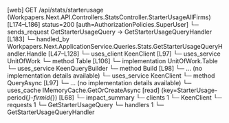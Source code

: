 [web] GET /api/stats/starterusage  (Workpapers.Next.API.Controllers.StatsController.StarterUsageAllFirms)  [L174–L186] status=200 [auth=AuthorizationPolicies.SuperUser]
  └─ sends_request GetStarterUsageQuery -> GetStarterUsageQueryHandler [L183]
    └─ handled_by Workpapers.Next.ApplicationService.Queries.Stats.GetStarterUsageQueryHandler.Handle [L47–L128]
      └─ uses_client KeenClient [L97]
      └─ uses_service UnitOfWork
        └─ method Table [L106]
          └─ implementation UnitOfWork.Table
      └─ uses_service KeenQueryBuilder
        └─ method Build [L98]
          └─ ... (no implementation details available)
      └─ uses_service KeenClient
        └─ method QueryAsync [L97]
          └─ ... (no implementation details available)
      └─ uses_cache IMemoryCache.GetOrCreateAsync [read] (key=StarterUsage-period{*}-firmid{*}) [L68]
  └─ impact_summary
    └─ clients 1
      └─ KeenClient
    └─ requests 1
      └─ GetStarterUsageQuery
    └─ handlers 1
      └─ GetStarterUsageQueryHandler

